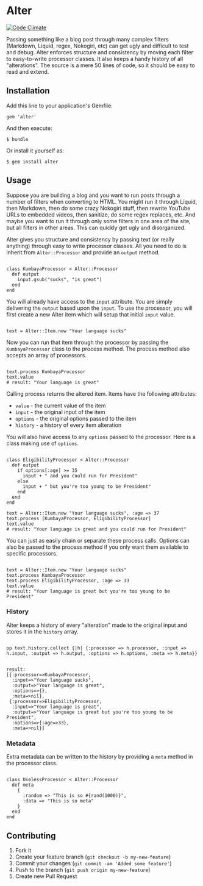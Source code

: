 # Alter

[![Code Climate](https://codeclimate.com/badge.png)](https://codeclimate.com/github/baldwindavid/alter)

Passing something like a blog post through many complex filters (Markdown, Liquid, regex, Nokogiri, etc) can get ugly and difficult to test and debug. Alter enforces structure and consistency by moving each filter to easy-to-write processor classes. It also keeps a handy history of all "alterations". The source is a mere 50 lines of code, so it should be easy to read and extend.

## Installation

Add this line to your application's Gemfile:

    gem 'alter'

And then execute:

    $ bundle

Or install it yourself as:

    $ gem install alter

## Usage

Suppose you are building a blog and you want to run posts through a number of filters when converting to HTML. You might run it through Liquid, then Markdown, then do some crazy Nokogiri stuff, then rewrite YouTube URLs to embedded videos, then sanitize, do some regex replaces, etc. And maybe you want to run it through only some filters in one area of the site, but all filters in other areas. This can quickly get ugly and disorganized.

Alter gives you structure and consistency by passing text (or really anything) through easy to write processor classes. All you need to do is inherit from `Alter::Processor` and provide an `output` method.

<pre lang="ruby"><code>
class KumbayaProcessor &#60; Alter::Processor
  def output
    input.gsub("sucks", "is great")
  end
end
</code></pre>
    
You will already have access to the `input` attribute. You are simply delivering the `output` based upon the `input`. To use the processor, you will first create a new Alter item which will setup that initial `input` value.

<pre lang="ruby"><code>
text = Alter::Item.new "Your language sucks"
</code></pre>
    
Now you can run that item through the processor by passing the `KumbayaProcessor` class to the process method. The process method also accepts an array of processors.

<pre lang="ruby"><code>
text.process KumbayaProcessor
text.value
# result: "Your language is great"
</code></pre>

Calling process returns the altered item. Items have the following attributes:

- `value` - the current value of the item
- `input` - the original input of the item
- `options` - the original options passed to the item
- `history` - a history of every item alteration
    
You will also have access to any `options` passed to the processor. Here is a class making use of `options`.

<pre lang="ruby"><code>
class EligibilityProcessor &#60; Alter::Processor
  def output
    if options[:age] >= 35
      input + " and you could run for President"
    else
      input + " but you're too young to be President"
    end
  end
end

text = Alter::Item.new "Your language sucks", :age => 37
text.process [KumbayaProcessor, EligibilityProcessor]
text.value
# result: "Your language is great and you could run for President"
</code></pre>
    
You can just as easily chain or separate these process calls. Options can also be passed to the process method if you only want them available to specific processors.

<pre lang="ruby"><code>
text = Alter::Item.new "Your language sucks"
text.process KumbayaProcessor
text.process EligibilityProcessor, :age => 33
text.value
# result: "Your language is great but you're too young to be President"
</code></pre>
    
### History

Alter keeps a history of every "alteration" made to the original input and stores it in the `history` array.

<pre lang="ruby"><code>
pp text.history.collect {|h| {:processor => h.processor, :input => h.input, :output => h.output, :options => h.options, :meta => h.meta}}
</code></pre>

<pre lang="console"><code>
result:  
[{:processor=>KumbayaProcessor,
  :input=>"Your language sucks",
  :output=>"Your language is great",
  :options=>{},
  :meta=>nil},
 {:processor=>EligibilityProcessor,
  :input=>"Your language is great",
  :output=>"Your language is great but you're too young to be President",
  :options=>{:age=>33},
  :meta=>nil}]
</code></pre>
        
### Metadata

Extra metadata can be written to the history by providing a `meta` method in the processor class.

<pre lang="ruby"><code>
class UselessProcessor &#60; Alter::Processor
  def meta
    { 
      :random => "This is so #{rand(1000)}",
      :data => "This is so meta"
    }
  end
end
</code></pre>

## Contributing

1. Fork it
2. Create your feature branch (`git checkout -b my-new-feature`)
3. Commit your changes (`git commit -am 'Added some feature'`)
4. Push to the branch (`git push origin my-new-feature`)
5. Create new Pull Request
